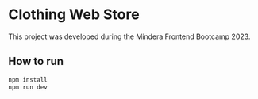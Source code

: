 # Clothing Web Store

This project was developed during the Mindera Frontend Bootcamp 2023.

## How to run

```bash
npm install
npm run dev
```
